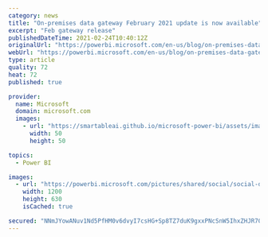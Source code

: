 ```yaml
---
category: news
title: "On-premises data gateway February 2021 update is now available"
excerpt: "Feb gateway release"
publishedDateTime: 2021-02-24T10:40:12Z
originalUrl: "https://powerbi.microsoft.com/en-us/blog/on-premises-data-gateway-february-2021-update-is-now-available/"
webUrl: "https://powerbi.microsoft.com/en-us/blog/on-premises-data-gateway-february-2021-update-is-now-available/"
type: article
quality: 72
heat: 72
published: true

provider:
  name: Microsoft
  domain: microsoft.com
  images:
    - url: "https://smartableai.github.io/microsoft-power-bi/assets/images/organizations/microsoft.com-50x50.jpg"
      width: 50
      height: 50

topics:
  - Power BI

images:
  - url: "https://powerbi.microsoft.com/pictures/shared/social/social-default-image.png"
    width: 1200
    height: 630
    isCached: true

secured: "NNmJYowANuv1Nd5PfHM0v6dvyI7csHG+Sp8TZ7duK9gxxPNcSnW5IhxZHJR70cPgRYPepcIZOPmC+SQFup01xovTGzrMEV/UN+MSJ8KIsbjmud0NDb5bWICaCndXiWl77iI9LChCuXrvG4IwUyFwTwUXmAxCBLUluQtweq+Ttu5GhobD3Ut1PtqaGCxk4/9+6UUuUszy7iXpzkMDPF0qLxwZBLm3pFfFO1anqKdK/IIdw5KVhVdlodmYrahqFKX4RqGOFZ6dDlTyfGzmYMAZ29QOhx6T+iRHR1AArGNT+vw15YOxhmubdLq/fRpR1nOUn7QeJKU2zvhTz6KVJ+RL7MuBnc7ba0VQZjc8gfE8Gzc=;kZsgeQK4nBSJ7jDotH2Aeg=="
---
```


